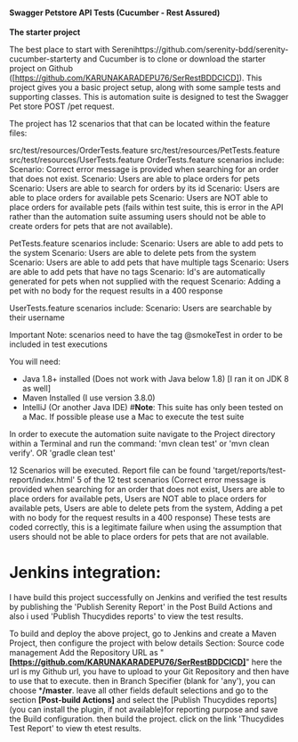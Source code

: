 #### **Swagger Petstore API Tests (Cucumber - Rest Assured)**


**The starter project**

The best place to start with Serenihttps://github.com/serenity-bdd/serenity-cucumber-starterty and Cucumber is to clone or download the starter project on Github ([https://github.com/KARUNAKARADEPU76/SerRestBDDCICD]). This project gives you a basic project setup, along with some sample tests and supporting classes.
This is automation suite is designed to test the Swagger Pet store POST /pet request.

The project has 12 scenarios that that can be located within the feature files:

src/test/resources/OrderTests.feature
src/test/resources/PetTests.feature
src/test/resources/UserTests.feature
OrderTests.feature scenarios include: Scenario: Correct error message is provided when searching for an order that does not exist. Scenario: Users are able to place orders for pets Scenario: Users are able to search for orders by its id Scenario: Users are able to place orders for available pets Scenario: Users are NOT able to place orders for available pets (fails within test suite, this is error in the API rather than the automation suite assuming users should not be able to create orders for pets that are not available).

PetTests.feature scenarios include: Scenario: Users are able to add pets to the system Scenario: Users are able to delete pets from the system Scenario: Users are able to add pets that have multiple tags Scenario: Users are able to add pets that have no tags Scenario: Id's are automatically generated for pets when not supplied with the request Scenario: Adding a pet with no body for the request results in a 400 response

UserTests.feature scenarios include: Scenario: Users are searchable by their username

Important Note: scenarios need to have the tag @smokeTest in order to be included in test executions

You will need:
- Java 1.8+ installed (Does not work with Java below 1.8) [I ran it on JDK 8 as well]
- Maven Installed (I use version 3.8.0)
- IntelliJ (Or another Java IDE)
#**Note**: This suite has only been tested on a Mac. If possible please use a Mac to execute the test suite

In order to execute the automation suite navigate to the Project directory within a Terminal and run the command: 'mvn clean test' or 'mvn clean verify'. OR 'gradle clean test'

12 Scenarios will be executed. Report file can be found 'target/reports/test-report/index.html' 5 of the 12 test scenarios 
(Correct error message is provided when searching for an order that does not exist, Users are able to place orders for available pets, Users are NOT able to place orders for available pets, Users are able to delete pets from the system, Adding a pet with no body for the request results in a 400 response) These tests are coded correctly, this is a legitimate failure when using the assumption that users should not be able to place orders for pets that are not available.


# **Jenkins integration:**

I have build this project successfully on Jenkins and verified the test results by publishing the 'Publish Serenity Report' in the Post Build Actions and also i used 'Publish Thucydides reports' to view the test results.

To build and deploy the above project, go to Jenkins and create a Maven Project, then configure the project with below details
Section: Source code management
Add the Repository URL as "**[https://github.com/KARUNAKARADEPU76/SerRestBDDCICD]**" here the url is my Github url, you have to upload to your Git Repository and then have to use that to execute.
 then in Branch Specifier (blank for 'any'), you can choose ***/master**. leave all other fields default selections and go to the section **[Post-build Actions]** and select the [Publish Thucydides reports] (you can install the plugin, if not available)for reporting purpose and save the Build configuration. 
 then build the project. click on the link 'Thucydides Test Report' to view th etest results.